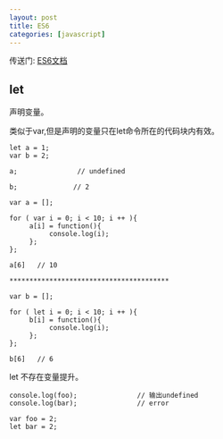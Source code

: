 ```yaml
---
layout: post
title: ES6
categories: [javascript]
---
```


传送门: [ES6文档](http://es6.ruanyifeng.com/#docs/let)

## let

声明变量。

类似于var,但是声明的变量只在let命令所在的代码块内有效。

```
let a = 1;
var b = 2;

a;               // undefined

b;              // 2
```

```
var a = [];

for ( var i = 0; i < 10; i ++ ){
     a[i] = function(){
          console.log(i);
     };
};

a[6]   // 10

****************************************

var b = [];

for ( let i = 0; i < 10; i ++ ){
     b[i] = function(){
          console.log(i);
     };
};

b[6]   // 6
```

let 不存在变量提升。

```
console.log(foo);               // 输出undefined
console.log(bar);               // error

var foo = 2;
let bar = 2;
```